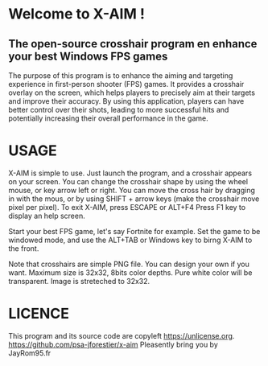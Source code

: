 # Welcome to X-AIM !

## The open-source crosshair program en enhance your best Windows FPS games

The purpose of this program is to enhance the aiming and targeting experience in first-person shooter (FPS) games.
It provides a crosshair overlay on the screen, which helps players to precisely aim at their targets and improve their accuracy.
By using this application, players can have better control over their shots, leading to more successful hits and potentially increasing their overall performance in the game.

# USAGE

X-AIM is simple to use. Just launch the program, and a crosshair appears on your screen.
You can change the crosshair shape by using the wheel mouse, or key arrow left or right.
You can move the cross hair by dragging in with the mous, or by using SHIFT + arrow keys (make the crosshair move pixel per pixel).
To exit X-AIM, press ESCAPE or ALT+F4
Press F1 key to display an help screen.

Start your best FPS game, let's say Fortnite for example. Set the game to be windowed mode, and use the ALT+TAB or Windows key to birng X-AIM to the front.

Note that crosshairs are simple PNG file. You can design your own if you want. Maximum size is 32x32, 8bits color depths. Pure white color will be transparent. Image is streteched to 32x32.

# LICENCE

This program and its source code are copyleft https://unlicense.org.
https://github.com/psa-jforestier/x-aim
Pleasently bring you by JayRom95.fr

